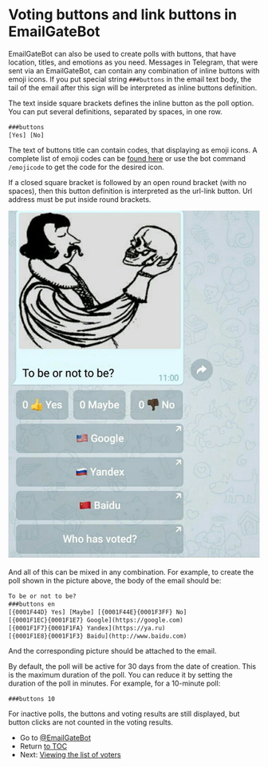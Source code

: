 # Voting buttons and link buttons in EmailGateBot

EmailGateBot can also be used to create polls with buttons, that have location, titles, and emotions as you need.
Messages in Telegram, that were sent via an EmailGateBot, can contain any combination of inline buttons with emoji icons.
If you put special string `###buttons` in the email text body, the tail of the email after this sign will be interpreted as inline buttons definition.

The text inside square brackets defines the inline button as the poll option.
You can put several definitions, separated by spaces, in one row.

```
###buttons
[Yes] [No]
```

The text of buttons title can contain codes, that displaying as emoji icons.
A complete list of emoji codes can be [found here](http://www.unicode.org/emoji/charts/full-emoji-list.html)
or use the bot command `/emojicode` to get the code for the desired icon.

If a closed square bracket is followed by an open round bracket (with no spaces), then this button definition is interpreted as the url-link button.
Url address must be put inside round brackets.

![EmailGateBot poll](img/poll.jpeg)

And all of this can be mixed in any combination.
For example, to create the poll shown in the picture above, the body of the email should be:

```
To be or not to be?
###buttons en
[{0001F44D} Yes] [Maybe] [{0001F44E}{0001F3FF} No]
[{0001F1EC}{0001F1E7} Google](https://google.com)
[{0001F1F7}{0001F1FA} Yandex](https://ya.ru)
[{0001F1E8}{0001F1F3} Baidu](http://www.baidu.com)
```

And the corresponding picture should be attached to the email.

By default, the poll will be active for 30 days from the date of creation.
This is the maximum duration of the poll.
You can reduce it by setting the duration of the poll in minutes.
For example, for a 10-minute poll:

```
###buttons 10
```

For inactive polls, the buttons and voting results are still displayed, but button clicks are not counted in the voting results.

- Go to [@EmailGateBot](http://t.me/EmailGateBot?start=utm_KDaxQG000_github-en-buttons)
- Return [to TOC](guide.md)
- Next: [Viewing the list of voters](view_voters.md)

